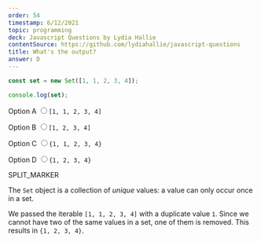 ```yaml
---
order: 54
timestamp: 6/12/2021
topic: programming
deck: Javascript Questions by Lydia Hallie
contentSource: https://github.com/lydiahallie/javascript-questions
title: What's the output?
answer: D
---
```


  

```javascript
const set = new Set([1, 1, 2, 3, 4]);

console.log(set);
```


<label for="option-A">Option A</label>
<input type="radio" name="answer-option" id="option-A" value="A">`[1, 1, 2, 3, 4]`</input>
    

<label for="option-B">Option B</label>
<input type="radio" name="answer-option" id="option-B" value="B">`[1, 2, 3, 4]`</input>
    

<label for="option-C">Option C</label>
<input type="radio" name="answer-option" id="option-C" value="C">`{1, 1, 2, 3, 4}`</input>
    

<label for="option-D">Option D</label>
<input type="radio" name="answer-option" id="option-D" value="D">`{1, 2, 3, 4}`</input>
    




SPLIT_MARKER

The `Set` object is a collection of _unique_ values: a value can only occur once in a set.

We passed the iterable `[1, 1, 2, 3, 4]` with a duplicate value `1`. Since we cannot have two of the same values in a set, one of them is removed. This results in `{1, 2, 3, 4}`.



